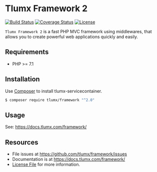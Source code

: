 # Tlumx Framework 2

[![Build Status](https://travis-ci.org/tlumx/framework.svg?branch=master)](https://travis-ci.org/tlumx/framework)
[![Coverage Status](https://coveralls.io/repos/github/tlumx/framework/badge.svg?branch=master)](https://coveralls.io/github/tlumx/framework?branch=master)
[![License](https://poser.pugx.org/tlumx/framework/license)](https://packagist.org/packages/tlumx/framework)

`Tlumx Framework 2` is a fast PHP MVC framework using middlewares, that allows you to create powerful web applications quickly and easily.

## Requirements

* PHP >= 7.1

## Installation

Use [Composer](https://getcomposer.org/) to install tlumx-servicecontainer.

```bash
$ composer require tlumx/framework "^2.0"
```

## Usage

See: https://docs.tlumx.com/framework/


## Resources

- File issues at https://github.com/tlumx/framework/issues
- Documentation is at https://docs.tlumx.com/framework/
- [License File](LICENSE.md) for more information.